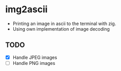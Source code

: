 # img2ascii
- Printing an image in ascii to the terminal with zig.
- Using own implementation of image decoding

## TODO 
- [x] Handle JPEG images
- [ ] Handle PNG images
